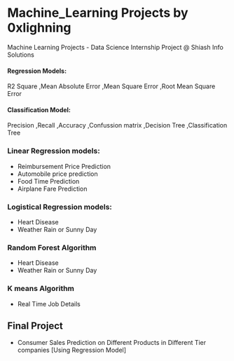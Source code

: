 # Machine_Learning Projects by 0xlighning
Machine Learning Projects - Data Science Internship Project @ Shiash Info Solutions

#### Regression Models:
R2 Square
,Mean Absolute Error
,Mean Square Error
,Root Mean Square Error

#### Classification Model:
Precision
,Recall
,Accuracy
,Confussion matrix
,Decision Tree
,Classification Tree

### Linear Regression models:
  - Reimbursement Price Prediction
  - Automobile price prediction
  - Food Time Prediction
  - Airplane Fare Prediction
### Logistical Regression models:
  - Heart Disease
  - Weather Rain or Sunny Day
### Random Forest Algorithm
  - Heart Disease
  - Weather Rain or Sunny Day
### K means Algorithm
  - Real Time Job Details

## Final Project 
  - Consumer Sales Prediction on Different Products in Different Tier companies [Using Regression Model]
